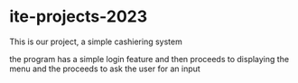 # ite-projects-2023

This is our project, a simple cashiering system

the program has a simple login feature and then proceeds to displaying the menu and the proceeds to ask the user for an input
